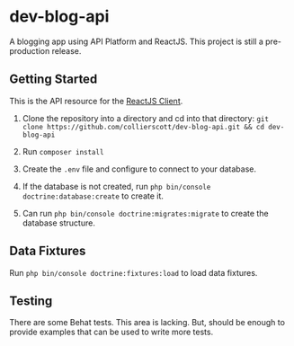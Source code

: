 # dev-blog-api

A blogging app using API Platform and ReactJS. This project is still a pre-production release.

## Getting Started

This is the API resource for the [ReactJS Client](https://github.com/collierscott/dev-blog-client).

1. Clone the repository into a directory and cd into that directory:
```git clone https://github.com/collierscott/dev-blog-api.git && cd dev-blog-api```

2. Run ```composer install```

3. Create the ```.env``` file and configure to connect to your database.

4. If the database is not created, run ```php bin/console doctrine:database:create``` to create it.

5. Can run ```php bin/console doctrine:migrates:migrate``` to create the database structure.

## Data Fixtures

Run ```php bin/console doctrine:fixtures:load``` to load data fixtures.

## Testing 

There are some Behat tests. This area is lacking. But, should be enough to provide examples that can be used to write more tests.
